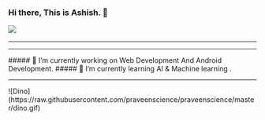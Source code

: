 ### Hi there, This is Ashish. 👋
<a href="devapp.cf"><img src="https://img.shields.io/badge/Name-Ashish-brightgreen?style=for-the-badge&logo=appveyor"></a>
<hr>
<hr>
##### 🔭 I’m currently working on Web Development And Android Development.
##### 🌱 I’m currently learning AI & Machine learning .

<hr>
![Dino](https://raw.githubusercontent.com/praveenscience/praveenscience/master/dino.gif)



